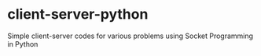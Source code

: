 # client-server-python
Simple client-server codes for various problems using Socket Programming in Python
